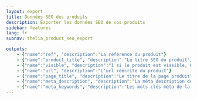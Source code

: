 ```yaml
---
layout: export
title: Données SEO des produits
description: Exporter les données SEO de vos produits
sidebar: features
lang: fr
subnav: thelia_product_seo_export

outputs:
    - {"name":"ref", "description":"La référence du produit"}
    - {"name":"product_title", "description":"Le titre SEO du produit"}
    - {"name":"visible", "description":"1 si le produit est vissible, 0 sinon"}
    - {"name":"url", "description":"L'url réécrite du produit"}
    - {"name":"page_title", "description":"Le titre de la page produit"}
    - {"name":"meta_description", "description":"La méta description de la page produit"}
    - {"name":"meta_keywords", "description":"Les mots clés méta de la page produit"}
---
```

